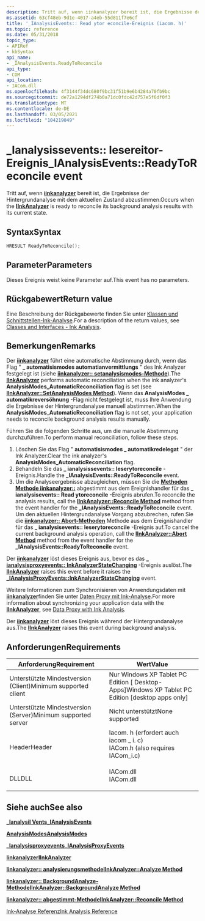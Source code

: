 ```yaml
---
description: Tritt auf, wenn iinkanalyzer bereit ist, die Ergebnisse der Hintergrundanalyse mit dem aktuellen Zustand abzustimmen.
ms.assetid: 63cf48eb-9d1e-4017-a4eb-55d811f7e6cf
title: '_IAnalysisEvents:: Read ytor econcile-Ereignis (iacom. h)'
ms.topic: reference
ms.date: 05/31/2018
topic_type:
- APIRef
- kbSyntax
api_name:
- _IAnalysisEvents.ReadyToReconcile
api_type:
- COM
api_location:
- IACom.dll
ms.openlocfilehash: 4f3144f34dc680f9bc31f51b9e6b4284a70fb9bc
ms.sourcegitcommit: de72a1294df274b0a71dc0fdc42d757e5f6df0f3
ms.translationtype: MT
ms.contentlocale: de-DE
ms.lasthandoff: 03/05/2021
ms.locfileid: "104219049"
---
```

# <a name="_ianalysiseventsreadytoreconcile-event"></a><span data-ttu-id="a82a8-103">\_Ianalysissevents:: lesereitor-Ereignis</span><span class="sxs-lookup"><span data-stu-id="a82a8-103">\_IAnalysisEvents::ReadyToReconcile event</span></span>

<span data-ttu-id="a82a8-104">Tritt auf, wenn [**iinkanalyzer**](iinkanalyzer.md) bereit ist, die Ergebnisse der Hintergrundanalyse mit dem aktuellen Zustand abzustimmen.</span><span class="sxs-lookup"><span data-stu-id="a82a8-104">Occurs when the [**IInkAnalyzer**](iinkanalyzer.md) is ready to reconcile its background analysis results with its current state.</span></span>

## <a name="syntax"></a><span data-ttu-id="a82a8-105">Syntax</span><span class="sxs-lookup"><span data-stu-id="a82a8-105">Syntax</span></span>


```C++
HRESULT ReadyToReconcile();
```



## <a name="parameters"></a><span data-ttu-id="a82a8-106">Parameter</span><span class="sxs-lookup"><span data-stu-id="a82a8-106">Parameters</span></span>

<span data-ttu-id="a82a8-107">Dieses Ereignis weist keine Parameter auf.</span><span class="sxs-lookup"><span data-stu-id="a82a8-107">This event has no parameters.</span></span>

## <a name="return-value"></a><span data-ttu-id="a82a8-108">Rückgabewert</span><span class="sxs-lookup"><span data-stu-id="a82a8-108">Return value</span></span>

<span data-ttu-id="a82a8-109">Eine Beschreibung der Rückgabewerte finden Sie unter [Klassen und Schnittstellen-Ink-Analyse](classes-and-interfaces---ink-analysis.md).</span><span class="sxs-lookup"><span data-stu-id="a82a8-109">For a description of the return values, see [Classes and Interfaces - Ink Analysis](classes-and-interfaces---ink-analysis.md).</span></span>

## <a name="remarks"></a><span data-ttu-id="a82a8-110">Bemerkungen</span><span class="sxs-lookup"><span data-stu-id="a82a8-110">Remarks</span></span>

<span data-ttu-id="a82a8-111">Der [**iinkanalyzer**](iinkanalyzer.md) führt eine automatische Abstimmung durch, wenn das Flag " **\_ automatisismodes automatianvermittlungs** " des Ink Analyzer festgelegt ist (siehe [**iinkanalyzer:: setanalysismodes-Methode**](iinkanalyzer-setanalysismodes.md)).</span><span class="sxs-lookup"><span data-stu-id="a82a8-111">The [**IInkAnalyzer**](iinkanalyzer.md) performs automatic reconciliation when the ink analyzer's **AnalysisModes\_AutomaticReconciliation** flag is set (see [**IInkAnalyzer::SetAnalysisModes Method**](iinkanalyzer-setanalysismodes.md)).</span></span> <span data-ttu-id="a82a8-112">Wenn das **AnalysisModes \_ automatikreversöhnung** -Flag nicht festgelegt ist, muss Ihre Anwendung die Ergebnisse der Hintergrundanalyse manuell abstimmen.</span><span class="sxs-lookup"><span data-stu-id="a82a8-112">When the **AnalysisModes\_AutomaticReconciliation** flag is not set, your application needs to reconcile background analysis results manually.</span></span>

<span data-ttu-id="a82a8-113">Führen Sie die folgenden Schritte aus, um die manuelle Abstimmung durchzuführen.</span><span class="sxs-lookup"><span data-stu-id="a82a8-113">To perform manual reconciliation, follow these steps.</span></span>

1.  <span data-ttu-id="a82a8-114">Löschen Sie das Flag " **automatisismodes \_ automatikredelegat** " der Ink Analyzer.</span><span class="sxs-lookup"><span data-stu-id="a82a8-114">Clear the ink analyzer's **AnalysisModes\_AutomaticReconciliation** flag.</span></span>
2.  <span data-ttu-id="a82a8-115">Behandeln Sie das **\_ ianalysissevents:: leserytoreconcile** -Ereignis.</span><span class="sxs-lookup"><span data-stu-id="a82a8-115">Handle the **\_IAnalysisEvents::ReadyToReconcile** event.</span></span>
3.  <span data-ttu-id="a82a8-116">Um die Analyseergebnisse abzugleichen, müssen Sie die [**Methoden Methode iinkanalyzer::**](iinkanalyzer-reconcile.md) abgestimmt aus dem Ereignishandler für das **\_ ianalysisevents:: Read ytoreconcile** -Ereignis abrufen.</span><span class="sxs-lookup"><span data-stu-id="a82a8-116">To reconcile the analysis results, call the [**IInkAnalyzer::Reconcile Method**](iinkanalyzer-reconcile.md) method from the event handler for the **\_IAnalysisEvents::ReadyToReconcile** event.</span></span> <span data-ttu-id="a82a8-117">Um den aktuellen Hintergrundanalyse Vorgang abzubrechen, rufen Sie die [**iinkanalyzer:: Abort-Methoden**](iinkanalyzer-abort.md) Methode aus dem Ereignishandler für das **\_ ianalysisevents:: leserytoreconcile** -Ereignis auf.</span><span class="sxs-lookup"><span data-stu-id="a82a8-117">To cancel the current background analysis operation, call the [**IInkAnalyzer::Abort Method**](iinkanalyzer-abort.md) method from the event handler for the **\_IAnalysisEvents::ReadyToReconcile** event.</span></span>

<span data-ttu-id="a82a8-118">Der [**iinkanalyzer**](iinkanalyzer.md) löst dieses Ereignis aus, bevor es das [**\_ ianalysisproxyevents:: InkAnalyzerStateChanging**](-ianalysisproxyevents-inkanalyzerstatechanging.md) -Ereignis auslöst.</span><span class="sxs-lookup"><span data-stu-id="a82a8-118">The [**IInkAnalyzer**](iinkanalyzer.md) raises this event before it raises the [**\_IAnalysisProxyEvents::InkAnalyzerStateChanging**](-ianalysisproxyevents-inkanalyzerstatechanging.md) event.</span></span>

<span data-ttu-id="a82a8-119">Weitere Informationen zum Synchronisieren von Anwendungsdaten mit [**iinkanalyzer**](iinkanalyzer.md)finden Sie unter [Daten Proxy mit Ink-Analyse](data-proxy-with-ink-analysis.md).</span><span class="sxs-lookup"><span data-stu-id="a82a8-119">For more information about synchronizing your application data with the [**IInkAnalyzer**](iinkanalyzer.md), see [Data Proxy with Ink Analysis](data-proxy-with-ink-analysis.md).</span></span>

<span data-ttu-id="a82a8-120">Der [**iinkanalyzer**](iinkanalyzer.md) löst dieses Ereignis während der Hintergrundanalyse aus.</span><span class="sxs-lookup"><span data-stu-id="a82a8-120">The [**IInkAnalyzer**](iinkanalyzer.md) raises this event during background analysis.</span></span>

## <a name="requirements"></a><span data-ttu-id="a82a8-121">Anforderungen</span><span class="sxs-lookup"><span data-stu-id="a82a8-121">Requirements</span></span>



| <span data-ttu-id="a82a8-122">Anforderung</span><span class="sxs-lookup"><span data-stu-id="a82a8-122">Requirement</span></span> | <span data-ttu-id="a82a8-123">Wert</span><span class="sxs-lookup"><span data-stu-id="a82a8-123">Value</span></span> |
|-------------------------------------|---------------------------------------------------------------------------------------------------------------|
| <span data-ttu-id="a82a8-124">Unterstützte Mindestversion (Client)</span><span class="sxs-lookup"><span data-stu-id="a82a8-124">Minimum supported client</span></span><br/> | <span data-ttu-id="a82a8-125">Nur Windows XP Tablet PC Edition \[ Desktop-Apps\]</span><span class="sxs-lookup"><span data-stu-id="a82a8-125">Windows XP Tablet PC Edition \[desktop apps only\]</span></span><br/>                                                 |
| <span data-ttu-id="a82a8-126">Unterstützte Mindestversion (Server)</span><span class="sxs-lookup"><span data-stu-id="a82a8-126">Minimum supported server</span></span><br/> | <span data-ttu-id="a82a8-127">Nicht unterstützt</span><span class="sxs-lookup"><span data-stu-id="a82a8-127">None supported</span></span><br/>                                                                                     |
| <span data-ttu-id="a82a8-128">Header</span><span class="sxs-lookup"><span data-stu-id="a82a8-128">Header</span></span><br/>                   | <dl> <span data-ttu-id="a82a8-129"><dt>Iacom. h (erfordert auch iacom \_ i. c)</dt></span><span class="sxs-lookup"><span data-stu-id="a82a8-129"><dt>IACom.h (also requires IACom\_i.c)</dt></span></span> </dl> |
| <span data-ttu-id="a82a8-130">DLL</span><span class="sxs-lookup"><span data-stu-id="a82a8-130">DLL</span></span><br/>                      | <dl> <span data-ttu-id="a82a8-131"><dt>IACom.dll</dt></span><span class="sxs-lookup"><span data-stu-id="a82a8-131"><dt>IACom.dll</dt></span></span> </dl>                          |



## <a name="see-also"></a><span data-ttu-id="a82a8-132">Siehe auch</span><span class="sxs-lookup"><span data-stu-id="a82a8-132">See also</span></span>

<dl> <dt>

[<span data-ttu-id="a82a8-133">**\_Ianalysil Vents**</span><span class="sxs-lookup"><span data-stu-id="a82a8-133">**\_IAnalysisEvents**</span></span>](-ianalysisevents.md)
</dt> <dt>

[<span data-ttu-id="a82a8-134">**AnalysisModes**</span><span class="sxs-lookup"><span data-stu-id="a82a8-134">**AnalysisModes**</span></span>](analysismodes.md)
</dt> <dt>

[<span data-ttu-id="a82a8-135">**\_Ianalysisproxyevents**</span><span class="sxs-lookup"><span data-stu-id="a82a8-135">**\_IAnalysisProxyEvents**</span></span>](-ianalysisproxyevents.md)
</dt> <dt>

[<span data-ttu-id="a82a8-136">**Iinkanalyzer**</span><span class="sxs-lookup"><span data-stu-id="a82a8-136">**IInkAnalyzer**</span></span>](iinkanalyzer.md)
</dt> <dt>

[<span data-ttu-id="a82a8-137">**Iinkanalyzer:: analysierungsmethode**</span><span class="sxs-lookup"><span data-stu-id="a82a8-137">**IInkAnalyzer::Analyze Method**</span></span>](iinkanalyzer-analyze.md)
</dt> <dt>

[<span data-ttu-id="a82a8-138">**Iinkanalyzer:: BackgroundAnalyze-Methode**</span><span class="sxs-lookup"><span data-stu-id="a82a8-138">**IInkAnalyzer::BackgroundAnalyze Method**</span></span>](iinkanalyzer-backgroundanalyze.md)
</dt> <dt>

[<span data-ttu-id="a82a8-139">**Iinkanalyzer:: abgestimmt-Methode**</span><span class="sxs-lookup"><span data-stu-id="a82a8-139">**IInkAnalyzer::Reconcile Method**</span></span>](iinkanalyzer-reconcile.md)
</dt> <dt>

[<span data-ttu-id="a82a8-140">Ink-Analyse Referenz</span><span class="sxs-lookup"><span data-stu-id="a82a8-140">Ink Analysis Reference</span></span>](ink-analysis-reference.md)
</dt> </dl>

 

 




